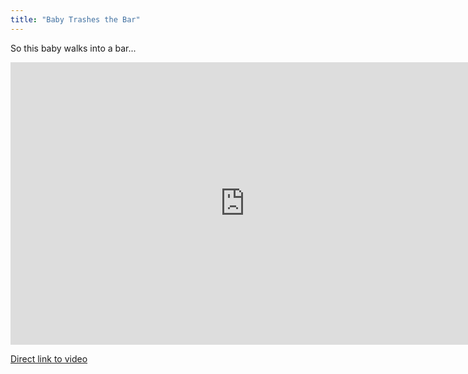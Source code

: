 ```yaml
---
title: "Baby Trashes the Bar"
---
```

<p>So this baby walks into a bar...</p>
<p><iframe title="YouTube video player" width="750" height="452" src="https://www.youtube.com/embed/cds7lSHawAw?rel=0" frameborder="0" allowfullscreen></iframe></p>
<p><a href="https://www.youtube.com/watch?v=cds7lSHawAw">Direct link to video</a></p>
